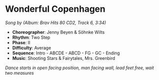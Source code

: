 # Wonderful Copenhagen
*Song by  (Album: Brav Hits 80 CD2, Track 6, 3:34)*

* **Choreographer**: Jenny Beyen & Söhnke Wilts
* **Rhythm**: Two Step
* **Phase**: II
* **Difficulty**: Average
* **Sequence**: Intro - ABCDE - ABCD - FG - GC - Ending
* **Music**: Shooting Stars & Fairytales, Mrs. Greenbird

*Dance starts in open facing position, man facing wall, lead feet free, wait two measures*
